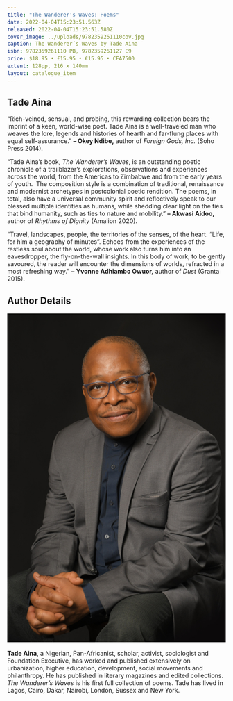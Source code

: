 ```yaml
---
title: "The Wanderer's Waves: Poems"
date: 2022-04-04T15:23:51.563Z
released: 2022-04-04T15:23:51.580Z
cover_image: ../uploads/9782359261110cov.jpg
caption: The Wanderer’s Waves by Tade Aina
isbn: 9782359261110 PB, 9782359261127 E9
price: $18.95 • £15.95 • €15.95 • CFA7500
extent: 128pp, 216 x 140mm
layout: catalogue_item
---
```

## Tade Aina

“Rich-veined, sensual, and probing, this rewarding collection bears the imprint of a keen, world-wise poet. Tade Aina is a well-traveled man who weaves the lore, legends and histories of hearth and far-flung places with equal self-assurance.” **– Okey Ndibe,** author of *Foreign Gods, Inc.* (Soho Press 2014).

“Tade Aina’s book, *The Wanderer’s Waves*, is an outstanding poetic chronicle of a trailblazer’s explorations, observations and experiences across the world, from the Americas to Zimbabwe and from the early years of youth.  The composition style is a combination of traditional, renaissance and modernist archetypes in postcolonial poetic rendition. The poems, in total, also have a universal community spirit and reflectively speak to our blessed multiple identities as humans, while shedding clear light on the ties that bind humanity, such as ties to nature and mobility.” **– Akwasi Aidoo,** author of *Rhythms of Dignity* (Amalion 2020).

“Travel, landscapes, people, the territories of the senses, of the heart. “Life, for him a geography of minutes”. Echoes from the experiences of the restless soul about the world, whose work also turns him into an eavesdropper, the fly-on-the-wall insights. In this body of work, to be gently savoured, the reader will encounter the dimensions of worlds, refracted in a most refreshing way.” – **Yvonne Adhiambo Owuor,** author of *Dust* (Granta 2015).

## Author Details

![Tade Aina](../uploads/tade-ainaweb.jpg "Tade Aina")

**Tade Aina**, a Nigerian, Pan-Africanist, scholar, activist, sociologist and Foundation Executive, has worked and published extensively on urbanization, higher education, development, social movements and philanthropy. He has published in literary magazines and edited collections. *The Wanderer’s Waves* is his first full collection of poems. Tade has lived in Lagos, Cairo, Dakar, Nairobi, London, Sussex and New York.